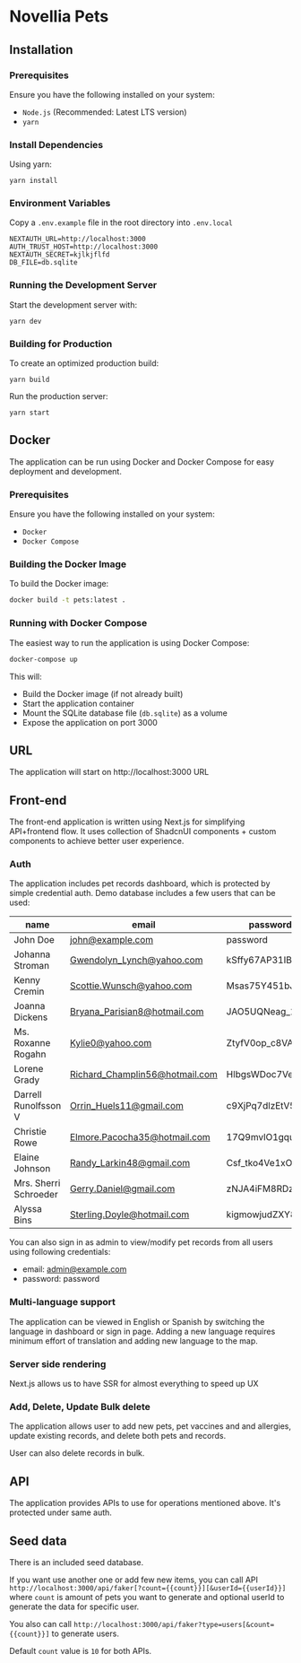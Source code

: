# Novellia Pets

## Installation

### Prerequisites

Ensure you have the following installed on your system:

- `Node.js` (Recommended: Latest LTS version)
- `yarn`

### Install Dependencies

Using yarn:

`yarn install`

### Environment Variables

Copy a `.env.example` file in the root directory into `.env.local`

```
NEXTAUTH_URL=http://localhost:3000
AUTH_TRUST_HOST=http://localhost:3000
NEXTAUTH_SECRET=kjlkjflfd
DB_FILE=db.sqlite
```

### Running the Development Server

Start the development server with:

`yarn dev`

### Building for Production

To create an optimized production build:

`yarn build`

Run the production server:

`yarn start`

## Docker

The application can be run using Docker and Docker Compose for easy deployment and development.

### Prerequisites

Ensure you have the following installed on your system:

- `Docker`
- `Docker Compose`

### Building the Docker Image

To build the Docker image:

```bash
docker build -t pets:latest .
```

### Running with Docker Compose

The easiest way to run the application is using Docker Compose:

```bash
docker-compose up
```

This will:

- Build the Docker image (if not already built)
- Start the application container
- Mount the SQLite database file (`db.sqlite`) as a volume
- Expose the application on port 3000

## URL

The application will start on http://localhost:3000 URL

## Front-end

The front-end application is written using Next.js for simplifying API+frontend flow. It uses collection of ShadcnUI components + custom components to achieve better user experience.

### Auth

The application includes pet records dashboard, which is protected by simple credential auth.
Demo database includes a few users that can be used:

| name                  | email                          | password        |
| --------------------- | ------------------------------ | --------------- |
| John Doe              | john@example.com               | password        |
| Johanna Stroman       | Gwendolyn_Lynch@yahoo.com      | kSffy67AP31IBbb |
| Kenny Cremin          | Scottie.Wunsch@yahoo.com       | Msas75Y451bJfIA |
| Joanna Dickens        | Bryana_Parisian8@hotmail.com   | JAO5UQNeag_114C |
| Ms. Roxanne Rogahn    | Kylie0@yahoo.com               | ZtyfV0op_c8VAIc |
| Lorene Grady          | Richard_Champlin56@hotmail.com | HlbgsWDoc7VeA2a |
| Darrell Runolfsson V  | Orrin_Huels11@gmail.com        | c9XjPq7dlzEtV56 |
| Christie Rowe         | Elmore.Pacocha35@hotmail.com   | 17Q9mvlO1gquIL9 |
| Elaine Johnson        | Randy_Larkin48@gmail.com       | Csf_tko4Ve1xOyT |
| Mrs. Sherri Schroeder | Gerry.Daniel@gmail.com         | zNJA4iFM8RDz6mb |
| Alyssa Bins           | Sterling.Doyle@hotmail.com     | kigmowjudZXY83z |

You can also sign in as admin to view/modify pet records from all users using following credentials:

- email: admin@example.com
- password: password

### Multi-language support

The application can be viewed in English or Spanish by switching the language in dashboard or sign in page. Adding a new language requires minimum effort of translation and adding new language to the map.

### Server side rendering

Next.js allows us to have SSR for almost everything to speed up UX

### Add, Delete, Update Bulk delete

The application allows user to add new pets, pet vaccines and and allergies, update existing records, and delete both pets and records.

User can also delete records in bulk.

## API

The application provides APIs to use for operations mentioned above. It's protected under same auth.

## Seed data

There is an included seed database.

If you want use another one or add few new items, you can call API `http://localhost:3000/api/faker[?count={{count}}][&userId={{userId}}]` where `count` is amount of pets you want to generate and optional userId to generate the data for specific user.

You also can call `http://localhost:3000/api/faker?type=users[&count={{count}}]` to generate users.

Default `count` value is `10` for both APIs.
